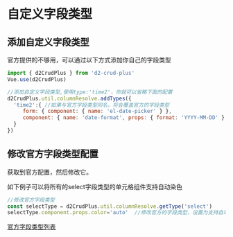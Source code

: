 
# 自定义字段类型

## 添加自定义字段类型
官方提供的不够用，可以通过以下方式添加你自己的字段类型

```javascript
import { d2CrudPlus } from 'd2-crud-plus'
Vue.use(d2CrudPlus)

//添加自定义字段类型,使用type:'time2'，你就可以省略下面的配置
d2CrudPlus.util.columnResolve.addTypes({
  'time2':{ //如果与官方字段类型同名，将会覆盖官方的字段类型
     form: { component: { name: 'el-date-picker' } },
     component: { name: 'date-format', props: { format: 'YYYY-MM-DD' } }
  }
})
```

## 修改官方字段类型配置
获取到官方配置，然后修改它。

如下例子可以将所有的select字段类型的单元格组件支持自动染色
```js
//修改官方字段类型
const selectType = d2CrudPlus.util.columnResolve.getType('select')
selectType.component.props.color='auto'  //修改官方的字段类型，设置为支持自动染色
```
[官方字段类型列表](./types.md)
